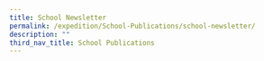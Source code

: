 ```yaml
---
title: School Newsletter
permalink: /expedition/School-Publications/school-newsletter/
description: ""
third_nav_title: School Publications
---
```

